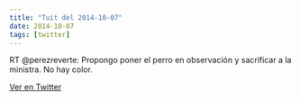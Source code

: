 ```yaml
---
title: "Tuit del 2014-10-07"
date: 2014-10-07
tags: [twitter]
---
```


RT @perezreverte: Propongo poner el perro en observación y sacrificar a la ministra. No hay color.



[Ver en Twitter](https://twitter.com/i/web/status/519569368846311424)
